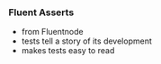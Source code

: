 ### Fluent Asserts

- from Fluentnode
- tests tell a story of its development
- makes tests easy to read
